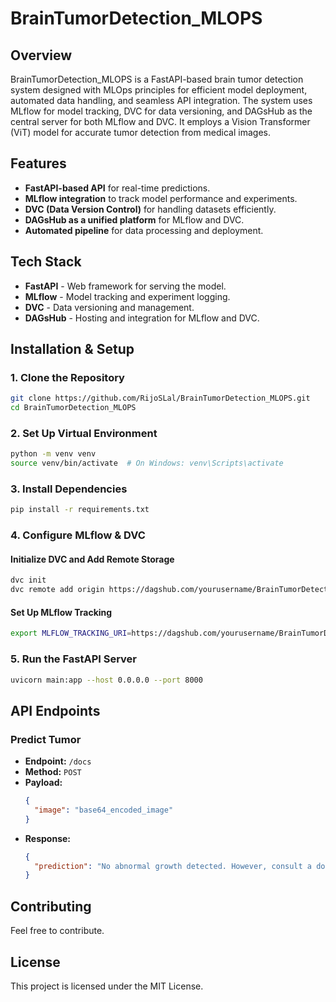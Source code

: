 # BrainTumorDetection_MLOPS

## Overview
BrainTumorDetection_MLOPS is a FastAPI-based brain tumor detection system designed with MLOps principles for efficient model deployment, automated data handling, and seamless API integration. The system uses MLflow for model tracking, DVC for data versioning, and DAGsHub as the central server for both MLflow and DVC. It employs a Vision Transformer (ViT) model for accurate tumor detection from medical images.

## Features
- **FastAPI-based API** for real-time predictions.
- **MLflow integration** to track model performance and experiments.
- **DVC (Data Version Control)** for handling datasets efficiently.
- **DAGsHub as a unified platform** for MLflow and DVC.
- **Automated pipeline** for data processing and deployment.

## Tech Stack
- **FastAPI** - Web framework for serving the model.
- **MLflow** - Model tracking and experiment logging.
- **DVC** - Data versioning and management.
- **DAGsHub** - Hosting and integration for MLflow and DVC.

## Installation & Setup

### 1. Clone the Repository
```bash
git clone https://github.com/RijoSLal/BrainTumorDetection_MLOPS.git
cd BrainTumorDetection_MLOPS
```

### 2. Set Up Virtual Environment
```bash
python -m venv venv
source venv/bin/activate  # On Windows: venv\Scripts\activate
```

### 3. Install Dependencies
```bash
pip install -r requirements.txt
```

### 4. Configure MLflow & DVC
#### Initialize DVC and Add Remote Storage
```bash
dvc init
dvc remote add origin https://dagshub.com/yourusername/BrainTumorDetection_MLOPS.dvc
```
#### Set Up MLflow Tracking
```bash
export MLFLOW_TRACKING_URI=https://dagshub.com/yourusername/BrainTumorDetection_MLOPS.mlflow
```

### 5. Run the FastAPI Server
```bash
uvicorn main:app --host 0.0.0.0 --port 8000
```

## API Endpoints

### **Predict Tumor**
- **Endpoint:** `/docs`
- **Method:** `POST`
- **Payload:**
  ```json
  {
    "image": "base64_encoded_image"
  }
  ```
- **Response:**
  ```json
  {
    "prediction": "No abnormal growth detected. However, consult a doctor for confirmation"
  }
  ```

## Contributing
Feel free to contribute.

## License
This project is licensed under the MIT License.

